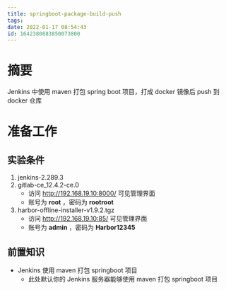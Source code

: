 ```yaml
---
title: springboot-package-build-push
tags: 
date: 2022-01-17 08:54:43
id: 1642380883850073800
---
```

# 摘要

Jenkins 中使用 maven 打包 spring boot 项目，打成 docker 镜像后 push 到 docker 仓库

# 准备工作

## 实验条件

1. jenkins-2.289.3 
2.  gitlab-ce_12.4.2-ce.0 
    -  访问 http://192.168.19.10:8000/ 可见管理界面
    -  账号为 **root** ，密码为 **rootroot** 
3. harbor-offline-installer-v1.9.2.tgz 
   - 访问 http://192.168.19.10:85/ 可见管理界面
   - 账号为 **admin** ，密码为 **Harbor12345** 

## 前置知识

-  Jenkins 使用 maven 打包 springboot 项目 
   - 此处默认你的 Jenkins 服务器能够使用 maven 打包 springboot 项目 


















